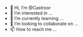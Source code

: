 - 👋 Hi, I’m @Castroor
- 👀 I’m interested in ...
- 🌱 I’m currently learning ...
- 💞️ I’m looking to collaborate on ...
- 📫 How to reach me ...

<!---
Castroor/Castroor is a ✨ special ✨ repository because its `README.md` (this file) appears on your GitHub profile.
You can click the Preview link to take a look at your changes.
--->
